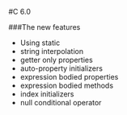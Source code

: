 #C 6.0

###The new features

- Using static
- string interpolation
- getter only properties
- auto-property initializers
- expression bodied properties
- expression bodied methods
- index initializers
- null conditional operator



